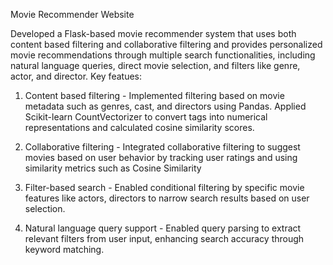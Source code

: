 Movie Recommender Website

Developed a Flask-based movie recommender system that uses both content based filtering and collaborative filtering and provides personalized movie recommendations through multiple search functionalities, including natural language queries, direct movie selection, and filters like genre, actor, and director.
Key featues:

1) Content based filtering -
  Implemented filtering based on movie metadata such as genres, cast, and directors using Pandas. Applied Scikit-learn CountVectorizer to convert tags into numerical representations and calculated cosine similarity scores.

2) Collaborative filtering -
   Integrated collaborative filtering to suggest movies based on user behavior by tracking user ratings and using similarity metrics such as Cosine Similarity

3) Filter-based search -
   Enabled conditional filtering by specific movie features like actors, directors to narrow search results based on user selection.

4) Natural language query support -
   Enabled query parsing to extract relevant filters from user input, enhancing search accuracy through keyword matching.

